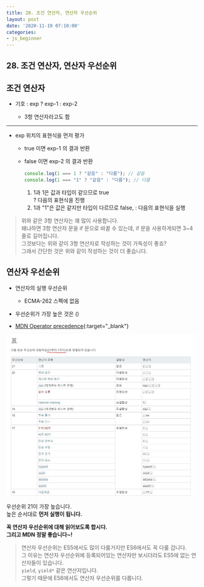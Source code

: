 ```yaml
---
title: 28. 조건 연산자, 연산자 우선순위
layout: post
date: '2020-11-19 07:10:00'
categories:
- js_beginner
---
```


## 28. 조건 연산자, 연산자 우선순위

## 조건 연산자

* 기호 : exp ? exp-1 : exp-2

    * 3항 연산자라고도 함
    
---

* exp 위치의 표현식을 먼저 평가

    * true 이면 exp-1 의 결과 반환
    * false 이면 exp-2 의 결과 반환
    
        ```javascript
        console.log(1 === 1 ? "같음" : "다름"); // 같음
        console.log(1 === "1" ? "같음" : "다름"); // 다름
        ```
        
        1. 1과 1은 값과 타입이 같으므로 true  
           ? 다음의 표현식을 진행
        2. 1과 "1"은 값은 같지만 타입이 다르므로 false, : 다음의 표현식을 실행
        
>위와 같은 3항 연산자는 꽤 많이 사용합니다.  
>왜냐하면 3항 연산자 문을 if 문으로 바꿀 수 있는데, if 문을 사용하게되면 3~4줄로 길어집니다.  
>그것보다는 위와 같이 3항 연산자로 작성하는 것이 가독성이 좋죠?  
>그래서 간단한 것은 위와 같이 작성하는 것이 더 좋습니다.

## 연산자 우선순위

* 연산자의 실행 우선순위

    * ECMA-262 스펙에 없음
    
* 우선순위가 가장 높은 것은 ()
* [MDN Operator precedence](https://developer.mozilla.org/ko/docs/Web/JavaScript/Reference/Operators/%EC%97%B0%EC%82%B0%EC%9E%90_%EC%9A%B0%EC%84%A0%EC%88%9C%EC%9C%84){:target="_blank"}

![](/static/img/script/image180.jpg)

우선순위 21이 가장 높습니다.  
높은 순서대로 **먼저 실행이 됩니다.**  

**꼭 연산자 우선순위에 대해 읽어보도록 합시다.**  
**그리고 MDN 정말 좋습니다~!**

>연산자 우선순위는 ES5에서도 많이 다룰거지만 ES6에서도 꼭 다룰 겁니다.  
>그 이유는 연산자 우선순위에 등록되어있는 연산자만 보시더라도 ES5에 없는 연산자들이 있습니다.  
>`yield`, `yield*` 같은 연산자입니다.  
>그렇기 때문에 ES6에서도 연산자 우선순위를 다룹니다.